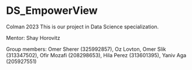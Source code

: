 # DS_EmpowerView
Colman 2023
This is our project in Data Science specialization.

Mentor: 
Shay Horovitz

Group members:
Omer Sherer (325992857),
Oz Lovton,
Omer Slik (313347502),
Ofir Mozafi (208298653),
Hila Perez (313601395),
Yaniv Aga (205927551)
